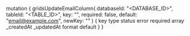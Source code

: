 mutation {
    gridsUpdateEmailColumn(
        databaseId: "<DATABASE_ID>",
        tableId: "<TABLE_ID>",
        key: "",
        required: false,
        default: "email@example.com",
        newKey: ""
    ) {
        key
        type
        status
        error
        required
        array
        _createdAt
        _updatedAt
        format
        default
    }
}
